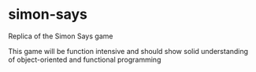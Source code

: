 # simon-says
Replica of the Simon Says game

This game will be function intensive and should show solid understanding of object-oriented and functional programming
